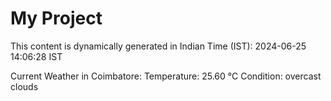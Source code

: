 # My Project

This content is dynamically generated in Indian Time (IST): 2024-06-25 14:06:28 IST


Current Weather in Coimbatore:
Temperature: 25.60 °C
Condition: overcast clouds
